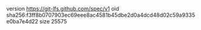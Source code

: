 version https://git-lfs.github.com/spec/v1
oid sha256:f3ff8b0707903ec69eee8ac4581b45dbe2d0a4dcd48d02c59a9335e0ba7e4d22
size 25575
